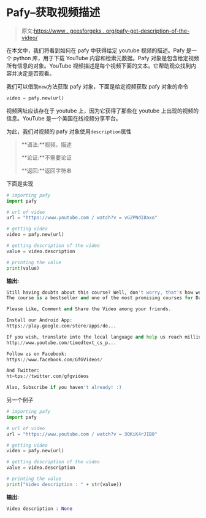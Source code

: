 # Pafy–获取视频描述

> 原文:[https://www . geesforgeks . org/pafy-get-description-of-the-video/](https://www.geeksforgeeks.org/pafy-getting-description-of-the-video/)

在本文中，我们将看到如何在 pafy 中获得给定 youtube 视频的描述。Pafy 是一个 python 库，用于下载 YouTube 内容和检索元数据。Pafy 对象是包含给定视频所有信息的对象。YouTube 视频描述是每个视频下面的文本。它帮助观众找到内容并决定是否观看。

我们可以借助`new`方法获取 pafy 对象，下面是给定视频获取 pafy 对象的命令

```py
video = pafy.new(url)
```

视频网址应该存在于 youtube 上，因为它获得了那些在 youtube 上出现的视频的信息。YouTube 是一个美国在线视频分享平台。

为此，我们对视频的 pafy 对象使用`description`属性

> **语法:**视频。描述
> 
> **论证:**不需要论证
> 
> **返回:**返回字符串

下面是实现

```py
# importing pafy
import pafy 

# url of video 
url = "https://www.youtube.com / watch?v = vG2PNdI8axo"

# getting video
video = pafy.new(url) 

# getting description of the video
value = video.description

# printing the value
print(value)
```

**输出:**

```py
Still having doubts about this course? Well, don't worry, that's how we humans are coded. But clear all your doubts by heading to the course page of the DSA Self Paced Course: https://practice.geeksforgeeks.org/co...
The course is a bestseller and one of the most promising courses for Data Structures and Algorithms by GeeksforGeeks till date. Register Now: https://practice.geeksforgeeks.org/co...

Please Like, Comment and Share the Video among your friends.

Install our Android App:
https://play.google.com/store/apps/de...

If you wish, translate into the local language and help us reach millions of other geeks:
http://www.youtube.com/timedtext_cs_p...

Follow us on Facebook:
https://www.facebook.com/GfGVideos/

And Twitter:
ht=tps://twitter.com/gfgvideos

Also, Subscribe if you haven't already! :)

```

另一个例子

```py
# importing pafy
import pafy 

# url of video 
url = "https://www.youtube.com / watch?v = 3QKiK4rJIB0"

# getting video
video = pafy.new(url) 

# getting description of the video
value = video.description

# printing the value
print("Video description : " + str(value))
```

**输出:**

```py
Video description : None

```